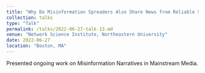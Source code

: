 ```yaml
---
title: "Why Do Misinformation Spreaders Also Share News from Reliable Sources? The Role of Narratives"
collection: talks
type: "Talk"
permalink: /talks/2022-06-27-talk-13.md
venue: "Network Science Institute, Northeastern University"
date: 2022-06-27
location: "Boston, MA"
---
```


Presented ongoing work on Misinformation Narratives in Mainstream Media.
